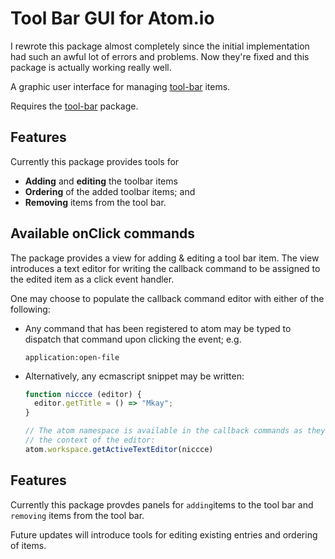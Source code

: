 # Tool Bar GUI for Atom.io

I rewrote this package almost completely since the initial implementation had such an awful lot of errors and problems. Now they're fixed and this package is actually working really well.

A graphic user interface for managing [tool-bar](http://atom.io/packages/tool-bar) items. 

Requires the [tool-bar](http://atom.io/packages/tool-bar) package. 


## Features

Currently this package provides tools for
* __Adding__ and __editing__ the toolbar items
* __Ordering__ of the added toolbar items; and 
* __Removing__ items from the tool bar.


## Available onClick commands

The package provides a view for adding & editing a tool bar item.
The view introduces a text editor for writing the callback command to be assigned to the edited item as a click event handler.

One may choose to populate the callback command editor with either of the following:

* Any command that has been registered to atom may be typed to dispatch that command upon clicking the event; e.g.

  ```
  application:open-file
  ```

* Alternatively, any ecmascript snippet may be written:
  ```javascript
  function niccce (editor) {
    editor.getTitle = () => "Mkay";
  }

  // The atom namespace is available in the callback commands as they are executed within
  // the context of the editor:
  atom.workspace.getActiveTextEditor(niccce)
  ```


## Features

Currently this package provdes panels for
`adding`items to the tool bar and `removing` items from the tool bar. 

Future updates will introduce tools for editing existing entries and ordering of items.
